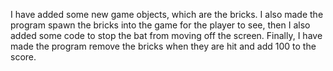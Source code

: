 I have added some new game objects, which are the bricks. 
I also made the program spawn the bricks into the game for the player to see, then I also added some code to stop the bat from moving off the screen. 
Finally, I have made the program remove the bricks when they are hit and add 100 to the score.